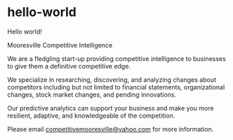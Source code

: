 # hello-world
Hello world!


Mooresville Competitive Intelligence

We are a fledgling start-up providing competitive intelligence to businesses to give them a definitive competitive edge.

We specialize in researching, discovering, and analyzing changes about competitors including but not limited to financial statements, organizational changes, stock market changes, and pending innovations. 

Our predictive analytics can support your business and make you more resilient, adaptive, and knowledgeable of the competition.

Please email competitivemooresville@yahoo.com for more information.


